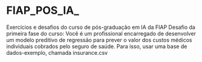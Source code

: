 # FIAP_POS_IA_
Exercícios e desafios do curso de pós-graduação em IA da FIAP
Desafio da primeira fase do curso: Você é um profissional encarregado de desenvolver um modelo preditivo de regressão para prever o valor dos custos médicos individuais cobrados pelo seguro de saúde.
Para isso, usar uma base de dados-exemplo, chamada insurance.csv
